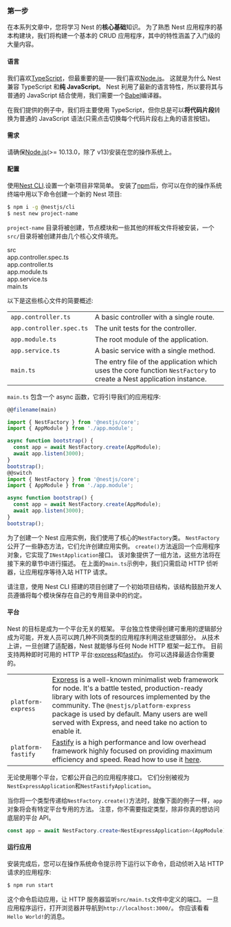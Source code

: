 ### 第一步

在本系列文章中，您将学习 Nest 的**核心基础**知识。
为了熟悉 Nest 应用程序的基本构建块，我们将构建一个基本的 CRUD 应用程序，其中的特性涵盖了入门级的大量内容。

#### 语言

我们喜欢[TypeScript](https://www.typescriptlang.org/)，但最重要的是——我们喜欢[Node.js](https://nodejs.org/en/)。
这就是为什么 Nest 兼容 TypeScript 和**纯 JavaScript**。
Nest 利用了最新的语言特性，所以要将其与普通的 JavaScript 结合使用，我们需要一个[Babel](https://babeljs.io/)编译器。

在我们提供的例子中，我们将主要使用 TypeScript，但你总是可以**将代码片段**转换为普通的 JavaScript 语法(只需点击切换每个代码片段右上角的语言按钮)。

#### 需求

请确保[Node.js](https://nodejs.org/)(>= 10.13.0，除了 v13)安装在您的操作系统上。

#### 配置

使用[Nest CLI](/cli/overview).设置一个新项目非常简单。
安装了[npm](https://www.npmjs.com/)后，你可以在你的操作系统终端中用以下命令创建一个新的 Nest 项目:

```bash
$ npm i -g @nestjs/cli
$ nest new project-name
```

`project-name` 目录将被创建，节点模块和一些其他的样板文件将被安装，一个`src/`目录将被创建并由几个核心文件填充。

<div class="file-tree">
  <div class="item">src</div>
  <div class="children">
    <div class="item">app.controller.spec.ts</div>
    <div class="item">app.controller.ts</div>
    <div class="item">app.module.ts</div>
    <div class="item">app.service.ts</div>
    <div class="item">main.ts</div>
  </div>
</div>

以下是这些核心文件的简要概述:

|                          |                                                                                                                     |
| ------------------------ | ------------------------------------------------------------------------------------------------------------------- |
| `app.controller.ts`      | A basic controller with a single route.                                                                             |
| `app.controller.spec.ts` | The unit tests for the controller.                                                                                  |
| `app.module.ts`          | The root module of the application.                                                                                 |
| `app.service.ts`         | A basic service with a single method.                                                                               |
| `main.ts`                | The entry file of the application which uses the core function `NestFactory` to create a Nest application instance. |

`main.ts` 包含一个 async 函数，它将引导我们的应用程序:

```typescript
@@filename(main)

import { NestFactory } from '@nestjs/core';
import { AppModule } from './app.module';

async function bootstrap() {
  const app = await NestFactory.create(AppModule);
  await app.listen(3000);
}
bootstrap();
@@switch
import { NestFactory } from '@nestjs/core';
import { AppModule } from './app.module';

async function bootstrap() {
  const app = await NestFactory.create(AppModule);
  await app.listen(3000);
}
bootstrap();
```

为了创建一个 Nest 应用实例，我们使用了核心的`NestFactory`类。
`NestFactory`公开了一些静态方法，它们允许创建应用实例。
`create()`方法返回一个应用程序对象，它实现了`INestApplication`接口。
该对象提供了一组方法，这些方法将在接下来的章节中进行描述。
在上面的`main.ts`示例中，我们只需启动 HTTP 侦听器，让应用程序等待入站 HTTP 请求。

请注意，使用 Nest CLI 搭建的项目创建了一个初始项目结构，该结构鼓励开发人员遵循将每个模块保存在自己的专用目录中的约定。

#### 平台

Nest 的目标是成为一个平台无关的框架。
平台独立性使得创建可重用的逻辑部分成为可能，开发人员可以跨几种不同类型的应用程序利用这些逻辑部分。
从技术上讲，一旦创建了适配器，Nest 就能够与任何 Node HTTP 框架一起工作。
目前支持两种即时可用的 HTTP 平台:[express](https://expressjs.com/)和[fastify](https://www.fastify.io)。
你可以选择最适合你需要的。

|                    |                                                                                                                                                                                                                                                                                                                                    |
| ------------------ | ---------------------------------------------------------------------------------------------------------------------------------------------------------------------------------------------------------------------------------------------------------------------------------------------------------------------------------- |
| `platform-express` | [Express](https://expressjs.com/) is a well-known minimalist web framework for node. It's a battle tested, production-ready library with lots of resources implemented by the community. The `@nestjs/platform-express` package is used by default. Many users are well served with Express, and need take no action to enable it. |
| `platform-fastify` | [Fastify](https://www.fastify.io/) is a high performance and low overhead framework highly focused on providing maximum efficiency and speed. Read how to use it [here](/techniques/performance).                                                                                                                                  |

无论使用哪个平台，它都公开自己的应用程序接口。
它们分别被视为`NestExpressApplication`和`NestFastifyApplication`。

当你将一个类型传递给`NestFactory.create()`方法时，就像下面的例子一样，`app`对象将会有特定平台专用的方法。
注意，你不需要指定类型，除非你真的想访问底层的平台 API。

```typescript
const app = await NestFactory.create<NestExpressApplication>(AppModule);
```

#### 运行应用

安装完成后，您可以在操作系统命令提示符下运行以下命令，启动侦听入站 HTTP 请求的应用程序:

```bash
$ npm run start
```

这个命令启动应用，让 HTTP 服务器监听`src/main.ts`文件中定义的端口。
一旦应用程序运行，打开浏览器并导航到`http://localhost:3000/`。
你应该看看`Hello World!`的消息。

